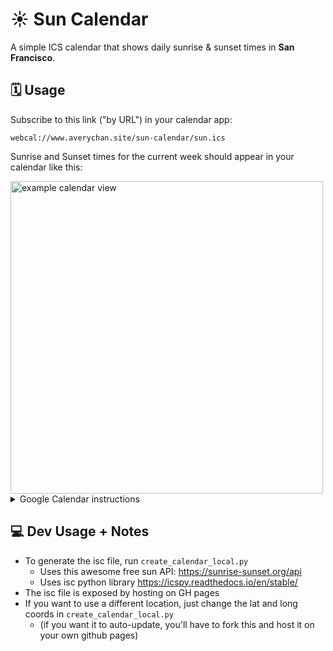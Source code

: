 # ☀️ Sun Calendar

A simple ICS calendar that shows daily sunrise & sunset times in **San Francisco**.  

## 🗓️ Usage

Subscribe to this link ("by URL") in your calendar app: 

```
webcal://www.averychan.site/sun-calendar/sun.ics
```

Sunrise and Sunset times for the current week should appear in your calendar like this:

<img src="https://github.com/user-attachments/assets/b74367bc-9a3c-44dd-b00d-57a810d2285f" style="width: 500px" alt="example calendar view">

<details>
    <summary>Google Calendar instructions</summary>
    <div>
        <img src="https://github.com/user-attachments/assets/508cacad-239e-49fa-8e87-ab9bdcb27abb" style="height: 50vh" />
        <img src="https://github.com/user-attachments/assets/e9da2a43-cf50-4b93-9950-995eed520b97" style="height: 50vh" />
    </div>
</details>


## 💻 Dev Usage + Notes

- To generate the isc file, run `create_calendar_local.py`
    - Uses this awesome free sun API: https://sunrise-sunset.org/api
    - Uses isc python library https://icspy.readthedocs.io/en/stable/
- The isc file is exposed by hosting on GH pages
- If you want to use a different location, just change the lat and long coords in `create_calendar_local.py`
    - (if you want it to auto-update, you'll have to fork this and host it on your own github pages)

